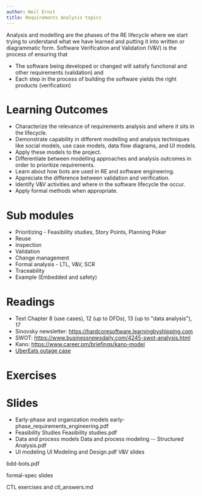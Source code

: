```yaml
---
author: Neil Ernst
title: Requirements Analysis topics 
---
```


Analysis and modelling are the phases of the RE lifecycle where we start trying to understand what we have learned and putting it into written or diagrammatic form. Software Verification and Validation (V&V) is the process of ensuring that 

- The software being developed or changed will satisfy functional and other requirements (validation) and 
- Each step in the process of building the software yields the right products (verification) 


# Learning Outcomes
- Characterize the relevance of requirements analysis and where it sits in the lifecycle.
- Demonstrate capability in different modelling and analysis techniques like social models, use case models, data flow diagrams, and UI models. 
- Apply these models to the project. 
- Differentiate between modelling approaches and analysis outcomes in order to prioritize requirements.
- Learn about how bots are used in RE and software engineering.
- Appreciate the difference between validation and verification.
- Identify V&V activities and where in the software lifecycle the occur.
- Apply formal methods when appropriate.

# Sub modules
- Prioritizing - Feasibility studies, Story Points, Planning Poker 
- Reuse 
- Inspection
- Validation
- Change management
- Formal analysis - LTL, V&V, SCR
- Traceability
- Example (Embedded and safety)

# Readings
- Text Chapter 8 (use cases), 12 (up to DFDs), 13 (up to "data analysis"), 17
- Sinovsky newsletter: https://hardcoresoftware.learningbyshipping.com
- SWOT: https://www.businessnewsdaily.com/4245-swot-analysis.html
- Kano: https://www.career.pm/briefings/kano-model
- [UberEats outage case](https://twitter.com/GergelyOrosz/status/1502947315279187979) 


# Exercises

# Slides
- Early-phase and organization models early-phase_requirements_engineering.pdf
- Feasibility Studies Feasibility studies.pdf
- Data and process models Data and process modeling -- Structured Analysis.pdf
- UI modeling UI Modeling and Design.pdf
V&V slides

bdd-bots.pdf

formal-spec slides

CTL exercises  and ctl_answers.md